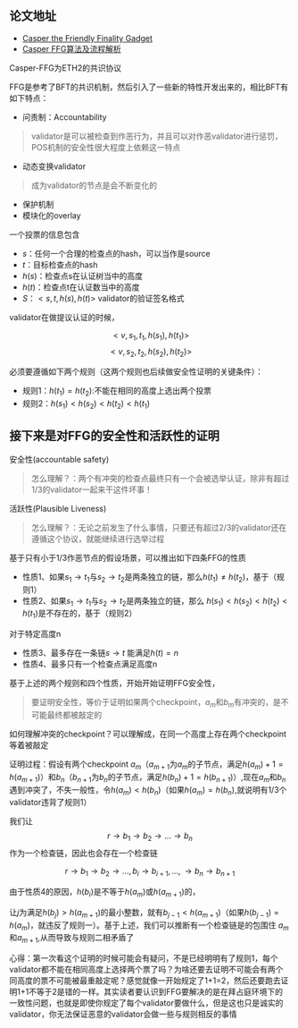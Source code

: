 ## 论文地址

- [Casper the Friendly Finality Gadget](https://arxiv.org/pdf/1710.09437.pdf)
- [Casper FFG算法及流程解析](https://www.21ic.com/article/788310.html)

Casper-FFG为ETH2的共识协议

FFG是参考了BFT的共识机制，然后引入了一些新的特性开发出来的，相比BFT有如下特点：

- 问责制：Accountability
> validator是可以被检查到作恶行为，并且可以对作恶validator进行惩罚，POS机制的安全性很大程度上依赖这一特点

- 动态变换validator
> 成为validator的节点是会不断变化的

- 保护机制
- 模块化的overlay


一个投票的信息包含

- $s$：任何一个合理的检查点的hash，可以当作是source
- $t$：目标检查点的hash
- $h(s)$：检查点s在认证树当中的高度
- $h(t)$：检查点t在认证数当中的高度
- $S$：$<s,t,h(s),h(t)>$ validator的验证签名格式


validator在做提议认证的时候，

$$<v,s_1,t_1,h(s_1),h(t_1)>$$
$$<v,s_2,t_2,h(s_2),h(t_2)>$$

必须要遵循如下两个规则（这两个规则也后续做安全性证明的关键条件）：

- 规则1：$h(t_1)=h(t_2)$:不能在相同的高度上选出两个投票
- 规则2：$h(s_1)<h(s_2)<h(t_2)<h(t_1)$ 


## 接下来是对FFG的安全性和活跃性的证明

安全性(accountable safety)

>怎么理解？：两个有冲突的检查点最终只有一个会被选举认证，除非有超过$1/3$的validator一起来干这件坏事！

活跃性(Plausible Liveness)
>怎么理解？：无论之前发生了什么事情，只要还有超过$2/3$的validator还在遵循这个协议，就能继续进行选举过程

基于只有小于$1/3$作恶节点的假设场景，可以推出如下四条FFG的性质

- 性质1、如果$s_1 \rightarrow t_1$与$s_2 \rightarrow t_2$是两条独立的链，那么$h(t_1) \neq h(t_2)$，基于（规则1）
- 性质2、如果$s_1 \rightarrow t_1$与$s_2 \rightarrow t_2$是两条独立的链，那么 $h(s_1)<h(s_2)<h(t_2)<h(t_1)$是不存在的，基于（规则2）

对于特定高度n

- 性质3、最多存在一条链$s \rightarrow t$ 能满足$h(t)=n$
- 性质4、最多只有一个检查点满足高度n

基于上述的两个规则和四个性质，开始开始证明FFG安全性，

> 要证明安全性，等价于证明如果两个checkpoint，$a_m$和$b_m$有冲突的，是不可能最终都被敲定的

如何理解冲突的checkpoint？可以理解成，在同一个高度上存在两个checkpoint等着被敲定

证明过程：假设有两个checkpoint $a_m$（$a_{m+1}$为$a_m$的子节点，满足$h(a_m)+1=h(a_{m+1})$）和$b_n$（$b_{n+1}$为$b_n$的子节点，满足$h(b_n)+1=h(b_{n+1})$）,现在$a_m$和$b_n$遇到冲突了，不失一般性，令$h(a_m) < h(b_n)$（如果$h(a_m)=h(b_n)$,就说明有$1/3$个validator违背了规则1）

我们让
$$r \rightarrow b_1 \rightarrow b_2 \rightarrow ... \rightarrow b_n$$
作为一个检查链，因此也会存在一个检查链

$$r \rightarrow b_1 \rightarrow b_2 \rightarrow ...,b_i \rightarrow b_{i+1},...,\rightarrow b_n \rightarrow b_{n+1}$$

由于性质4的原因，$h(b_i)$是不等于$h(a_m)$或$h(a_{m+1})$的，

让$j$为满足$h(b_j)>h(a_{m+1})$的最小整数，就有$b_{j-1}<h(a_{m+1})$（如果$h(b_{j-1})=h(a_m)$，就违反了规则一）。基于上述，我们可以推断有一个检查链是的包围住
$a_m$和$a_{m+1}$,从而导致与规则二相矛盾了

心得：第一次看这个证明的时候可能会有疑问，不是已经明明有了规则1，每个validator都不能在相同高度上选择两个票了吗？为啥还要去证明不可能会有两个同高度的票不可能被最重敲定呢？感觉就像一开始规定了1+1=2，然后还要跑去证明1+1不等于2是错的一样。其实读者要认识到FFG要解决的是在拜占庭环境下的一致性问题，也就是即使你规定了每个validator要做什么，但是这也只是诚实的validator，你无法保证恶意的validator会做一些与规则相反的事情